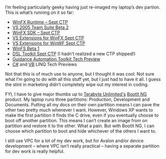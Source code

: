 I’m feeling particularly geeky having just re-imaged my laptop’s dev
partion. This is what’s running on it so far:

-   [WinFX Runtime – Sept
    CTP](http://www.microsoft.com/downloads/details.aspx?FamilyId=FFD636F0-86E9-41E8-9E1C-100A4CC4888F&displaylang=en)
-   [VS 2005 Team Suite Beta
    2](http://lab.msdn.microsoft.com/vs2005/get/default.aspx#vsts)
-   [WinFX SDK – Sept
    CTP](http://www.microsoft.com/downloads/details.aspx?FamilyId=C20CC6C8-1F4E-4A5C-BC79-C2FE9ABE69AA&displaylang=en)
-   [VS Extensions for WinFX Sept
    CTP](http://www.microsoft.com/downloads/details.aspx?FamilyId=EDE1A645-2A53-42E1-8482-3BF1FADADE06&displaylang=en)
-   [VS Extensions for WinWF Sept
    CTP](http://www.microsoft.com/downloads/details.aspx?familyid=7096d039-2638-4f63-8654-d2e5d98fa417&displaylang=en)
-   [WinFS Beta 1](http://msdn.microsoft.com/data/WinFS/)
-   [DSL Toolkit Sept
    CTP](http://www.microsoft.com/downloads/details.aspx?FamilyId=57A14CC6-C084-48DD-B401-1845013BF834&displaylang=en)
    (I hadn’t realized a new CTP shipped!)
-   [Guidance Automation Toolkit Tech
    Preview](http://lab.msdn.microsoft.com/teamsystem/workshop/gat/download.aspx)
-   [C\#](http://download.microsoft.com/download/4/7/0/4703eba2-78c4-4b09-8912-69f6c38d3a56/LINQ%20Preview.msi)
    and
    [VB](http://download.microsoft.com/download/F/5/1/F5126EC6-B8EC-440A-852B-7A661D70D637/LINQ%20VB%20(Beta%202)%20Preview.msi)
    LINQ Tech Previews

Not that this is of much use to anyone, but I thought it was cool. Not
sure what I’m going to do with all this stuff yet, but I just had to
have it all. I guess the stint in marketing didn’t completely wipe out
my interest in coding.

FYI, I have to give major thumbs up to [Terabyte
Unlimited's](http://www.terabyteunlimited.com/) [BootIt
NG](http://www.terabyteunlimited.com/bootitng.html) product. My laptop
runs three partitions: Production, Development and Documents. Putting
all my docs on their own partition means I can pave the other two pretty
much whenever I want. However, Windows XP wants to make the first
partition it finds the C drive, even if you eventually choose to boot
off another partition. This means I can’t create an image from on
partition and restore it to the other. What a pain. But with BootIt NG,
I can choose which partition to boot and hide whichever of the others I
want to.

I still use VPC for a lot of my dev work, but for Avalon and/or device
development – where VPC isn’t really practical – having a separate
partition for dev work is really helpful.
